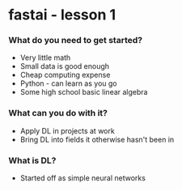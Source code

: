 # fastai - lesson 1
### What do you need to get started?
* Very little math
* Small data is good enough
* Cheap computing expense
* Python - can learn as you go
* Some high school basic linear algebra


### What can you do with it?
* Apply DL in projects at work
* Bring DL into fields it otherwise hasn't been in


### What is DL?
* Started off as simple neural networks
